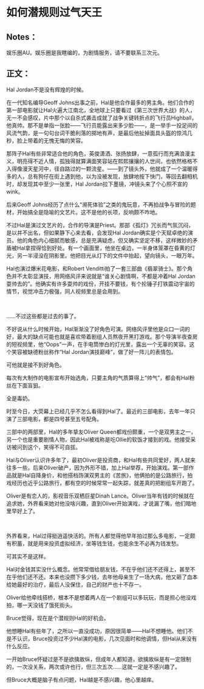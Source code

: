 # 如何潜规则过气天王

## Notes：

娱乐圈AU。娱乐圈是我瞎编的，为剧情服务，请不要联系三次元。

## 正文：

Hal Jordan不是没有辉煌的时候。

在一代知名编导Geoff Johns出事之前，Hal是他合作最多的男主角。他们合作的第一部电影就让Hal火遍大江南北，全地球上只要看过《第三次世界大战》的人，无一不会感叹，片中那个以自杀式袭击成就了战争关键转折点的飞行员Highball，他真帅。那不是单指一张脸——飞行员能露出来多少脸——，是一举手一投足间的风流气韵，是一句句台词干脆利落的掷地有声，是最后他扯掉面具头盔的惊鸿几秒，脸上带着的无愧无悔的笑容。

那阵子Hal有些非常适合他的角色，英俊潇洒、张扬放肆，一意孤行而充满浪漫主义，明亮得不近人情，孤独得就算满面笑容站在熙熙攘攘的人世间，也依然格格不入得像漫天星河中，径自路过的一颗流星。——到了镜头外，他就成了一个温暖得多的人，总有狗仔在街上遇到他，以为没被发现，放肆地按下快门，等回去翻相机时，却发现其中至少一张里，Hal Jordan拉下墨镜，冲镜头来了个心照不宣的wink。

后来Geoff Johns经历了点什么“濒死体验”之类的鬼玩意，不再拍战争与冒险的题材，开始搞全是隐喻的文艺片。这不是他的长项，反响颇不咋地。

不过Hal是演过文艺片的，合作的导演是Priest。那部《孤灯》冗长而气氛沉闷，是以并不出名，但如果静下心来去看，会发现Hal Jordan确实是个天赋卓绝的演员。他的角色内心细腻而敏感，总是充满疑虑，但又确实坚定不移，这样微妙的矛盾被Hal拿捏得恰到好处。有一个画面里，他坐在桌边，一半身体笼罩在昏黄的灯光，另一半浸没在阴影里。他把目光从灯下的文件中抬起，望向镜头，一眼万年。

Hal也演过爆米花电影，和Robert Venditti拍了一套三部曲《翡翠骑士》。那个角色并不太彰显演技，用网络风评来说就是“谁关心剧情啊，不都是冲着Hal Jordan耍帅去的”。他确实有许多耍帅的戏份，开挂不要钱，有个抡锤子打铁震动宇宙的情节，视觉冲击力极强，同人视频里总是会用到。

<br>

……不过这些都是过去的事了。

不好说从什么时候开始，Hal渐渐没了好角色可演。网络风评里他是众口一词的好，最大的缺点可能也就是喜欢带着剧组人员熬夜开黑打游戏。那个导演半夜查房的短视频里，他“Oops”一声，在手电筒惨白的灯光里，露出一个无辜的笑容。这个笑容被缺德粉丝称作“Hal Jordan演技巅峰”，做了好一阵儿的表情包。

可他就是接不到好角色。

每次有大制作的电影宣布开始选角，只要主角的气质算得上“帅气”，都会有Hal粉丝在下面盲狙。

全是毒奶。

时至今日，大荧幕上已经几乎不怎么看得到Hal了。最近的三部电影，去年一年只演了三部电影，都是四号甚至五号配角。

三部中的两部里，Hal的多年挚友Oliver Queen都戏份颇重，一个是双男主之一，另一个也是重要剧情人物，因此Hal被戏称是吃Ollie的软饭才接到的戏。他接受采访被问到这个，笑得不可自拔。

Hal与Oliver认识许多年了，最初Oliver是投资商，和Hal有些共同爱好，两人就来往多一些。后来Oliver破产，因为外形不错，加上Hal举荐，开始演戏。第一部作品就是Hal自降身价，和他搭档饰演双男主的《苦旅》，他俩拍的是公路旅行，拍戏经历也近乎公路旅行，都有空的时候常常一起失踪，就差真的把剧组车开跑了。

Oliver是有恋人的，影视音乐双栖巨星Dinah Lance。Oliver当年有钱的时候就在追求她，外界看来她对他没啥兴趣，直到Oliver开始演戏，才说漏了嘴，他们暗地里早好上了。

<br>

外界看来，Hal过得挺逍遥快活的。所有人都觉得他早年拍过那么多电影，一定颇有积蓄，就是用来投资虚拟经济，坐等钱生钱，也能余生不必再为钱发愁。

可其实不是这样。

Hal对金钱其实没什么概念。他常常借给朋友钱，不在乎他们还不还得上，甚至不在乎他们还不还。本来也没攒下多少钱，去年他母亲生了一场大病，他又砸了血本给她最好的治疗，最后人没保住，自己的财产也十不存一。

Oliver给他牵线搭桥，根本不是想着两人在一个剧组可以多玩玩，而是担心他没戏拍，哪一天没钱了饿死街头。

Bruce觉得，现在是个潜规则Hal的好机会。

他想睡Hal有些年了，之所以一直没成功，原因很简单——Hal不想睡他。他们不是不认识，Bruce投资过不少Hal演的电影，几次见面时和他调情，但Hal从来没有什么反应。

一开始Bruce怀疑过是不是欲擒故纵，但成年人都知道，欲擒故纵是有一定限制的，一次没关系，两次或许也行，但三次五次……这就一定是不感兴趣了。

但Bruce大概是脑子有点问题，Hal越是不感兴趣，他心里越痒。
